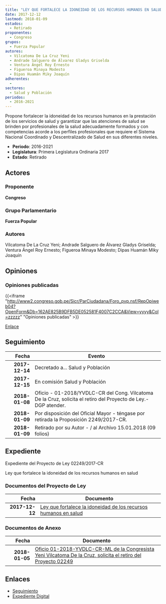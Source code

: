 ```yaml
---
title: "LEY QUE FORTALECE LA IDONEIDAD DE LOS RECURSOS HUMANOS EN SALUD"
date: 2017-12-12
lastmod: 2018-01-09
estados: 
  - Retirado
proponentes: 
  - Congreso
grupos: 
  - Fuerza Popular
autores: 
  - Vilcatoma De La Cruz Yeni
  - Andrade Salguero de Álvarez Gladys Griselda
  - Ventura Ángel Roy Ernesto
  - Figueroa Minaya Modesto
  - Dipas Huamán Miky Joaquín
adherentes: 
  - 
sectores: 
  - Salud y Población
periodos: 
  - 2016-2021
---
```


Propone fortalecer la idoneidad de los recursos humanos en la prestación de los servicios de salud y garantizar que las atenciones de salud se brinden por profesionales de la salud adecuadamente formados y con competencias acorde a los perfiles profesionales que requiere el Sistema Nacional Coordinado y Descentralizado de Salud en sus diferentes niveles.

- **Periodo**: 2016-2021
- **Legislatura**: Primera Legislatura Ordinaria 2017
- **Estado**: Retirado

## Actores

### Proponente

**Congreso**

### Grupo Parlamentario

**Fuerza Popular**

### Autores

Vilcatoma De La Cruz Yeni; Andrade Salguero de Álvarez Gladys Griselda; Ventura Ángel Roy Ernesto; Figueroa Minaya Modesto; Dipas Huamán Miky Joaquín


## Opiniones

### Opiniones publicadas

{{<iframe "http://www2.congreso.gob.pe/Sicr/ParCiudadana/Foro_pvp.nsf/RepOpiweb04?OpenForm&Db=162AE825B9DFB5DE052581F4007C2CCA&View=yyyy&Col=zzzzz" "Opiniones publicadas" >}}

[Enlace](http://www2.congreso.gob.pe/Sicr/ParCiudadana/Foro_pvp.nsf/RepOpiweb04?OpenForm&Db=162AE825B9DFB5DE052581F4007C2CCA&View=yyyy&Col=zzzzz)

## Seguimiento

| Fecha | Evento |
|------:|--------|
| **2017-12-14** | Decretado a... Salud y Población|
| **2017-12-15** | En comisión Salud y Población|
| **2018-01-08** | Oficio - 01-2018/YVDLC-CR del Cong. Vilcatoma De la Cruz, solicita el retiro del Proyecto de Ley.-DGP atender.|
| **2018-01-09** | Por disposición del Oficial Mayor - téngase por retirada la Proposición 2249/2017-CR.|
| **2018-01-09** | Retirado por su Autor - / al Archivo 15.01.2018 (09 folios)|


## Expediente

Expediente del Proyecto de Ley 02249/2017-CR

Ley que fortalece la idoneidad de los recursos humanos en salud


### Documentos del Proyecto de Ley

| Fecha | Documento |
|------:|--------|
| **2017-12-12** | [Ley que fortalece la idoneidad de los recursos humanos en salud](http://www.leyes.congreso.gob.pe/Documentos/2016_2021/Proyectos_de_Ley_y_de_Resoluciones_Legislativas/PL0224920171212.PDF) |

### Documentos de Anexo

| Fecha | Documento |
|------:|--------|
| **2018-01-05** | [Oficio 01-2018-YVDLC-CR-ML de la Congresista Yeni Vilcatoma De la Cruz, solicita el retiro del Proyecto 02249](http://www.leyes.congreso.gob.pe/Documentos/2016_2021/Oficios/Congresistas/OFICIO-01-2018-YVDLC-CR-ml.pdf) |

## Enlaces 

- [Seguimiento](http://www2.congreso.gob.pe/Sicr/TraDocEstProc/CLProLey2016.nsf/f7fff46988ca05b1052578e100829cc7/9ec3845399fac775052581f40080063d?OpenDocument)
- [Expediente Digital](http://www2.congreso.gob.pe/Sicr/TraDocEstProc/CLProLey2016.nsf/f7fff46988ca05b1052578e100829cc7/9ec3845399fac775052581f40080063d?OpenDocument&Click=05257FB7005EB655.eb71d0cf91d8294e05256cdf006b5706/$Body/0.1C6C)
